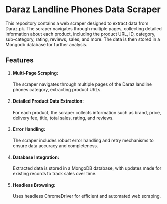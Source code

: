 <h1>Daraz Landline Phones Data Scraper</h1>
This repository contains a web scraper designed to extract data from Daraz.pk. The scraper navigates through multiple pages, collecting detailed information about each product, including the product URL, ID, category, sub-category, rating, reviews, sales, and more. The data is then stored in a Mongodb database for further analysis.
<h2>Features</h2>
<ol>
  <li><h4>Multi-Page Scraping:</h4> The scraper navigates through multiple pages of the Daraz landline phones category, extracting product URLs.</li>
  <li><h4>Detailed Product Data Extraction:</h4> For each product, the scraper collects information such as brand, price, delivery fee, title, total sales, rating, and reviews.</li>
  <li><h4>Error Handling:</h4> The scraper includes robust error handling and retry mechanisms to ensure data accuracy and completeness.</li>
  <li><h4>Database Integration:</h4> Extracted data is stored in a MongoDB database, with updates made for existing records to track sales over time.</li>
  <li><h4>Headless Browsing:</h4> Uses headless ChromeDriver for efficient and automated web scraping.</li>

</ol>
